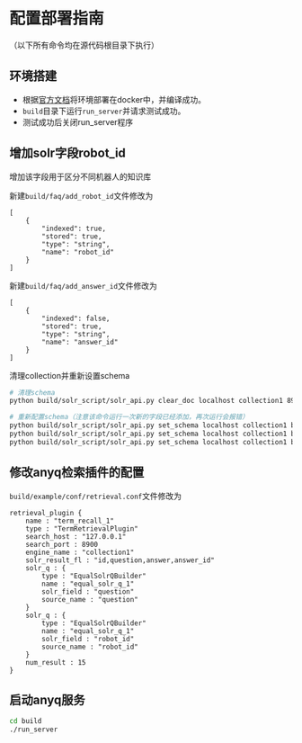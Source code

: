 # 配置部署指南
（以下所有命令均在源代码根目录下执行）

## 环境搭建
- 根据[官方文档](./README.md)将环境部署在docker中，并编译成功。
- `build`目录下运行`run_server`并请求测试成功。
- 测试成功后关闭run_server程序

## 增加solr字段robot_id
增加该字段用于区分不同机器人的知识库

新建`build/faq/add_robot_id`文件修改为
```
[
    {
        "indexed": true,
        "stored": true,
        "type": "string",
        "name": "robot_id"
    }
]
```
新建`build/faq/add_answer_id`文件修改为
```
[
    {
        "indexed": false,
        "stored": true,
        "type": "string",
        "name": "answer_id"
    }
]
```
清理collection并重新设置schema
```bash
# 清理schema
python build/solr_script/solr_api.py clear_doc localhost collection1 8900

# 重新配置schema（注意该命令运行一次新的字段已经添加，再次运行会报错）
python build/solr_script/solr_api.py set_schema localhost collection1 build/faq/schema_format 8900
python build/solr_script/solr_api.py set_schema localhost collection1 build/faq/add_robot_id 8900
python build/solr_script/solr_api.py set_schema localhost collection1 build/faq/add_answer_id 8900
```

## 修改anyq检索插件的配置
`build/example/conf/retrieval.conf`文件修改为
```
retrieval_plugin {
    name : "term_recall_1"
    type : "TermRetrievalPlugin"
    search_host : "127.0.0.1"
    search_port : 8900
    engine_name : "collection1"
    solr_result_fl : "id,question,answer,answer_id"
    solr_q : {
        type : "EqualSolrQBuilder"
        name : "equal_solr_q_1"
        solr_field : "question"
        source_name : "question"
    }
    solr_q : {
        type : "EqualSolrQBuilder"
        name : "equal_solr_q_1"
        solr_field : "robot_id"
        source_name : "robot_id"
    }
    num_result : 15
}
```

## 启动anyq服务
```bash
cd build
./run_server
```